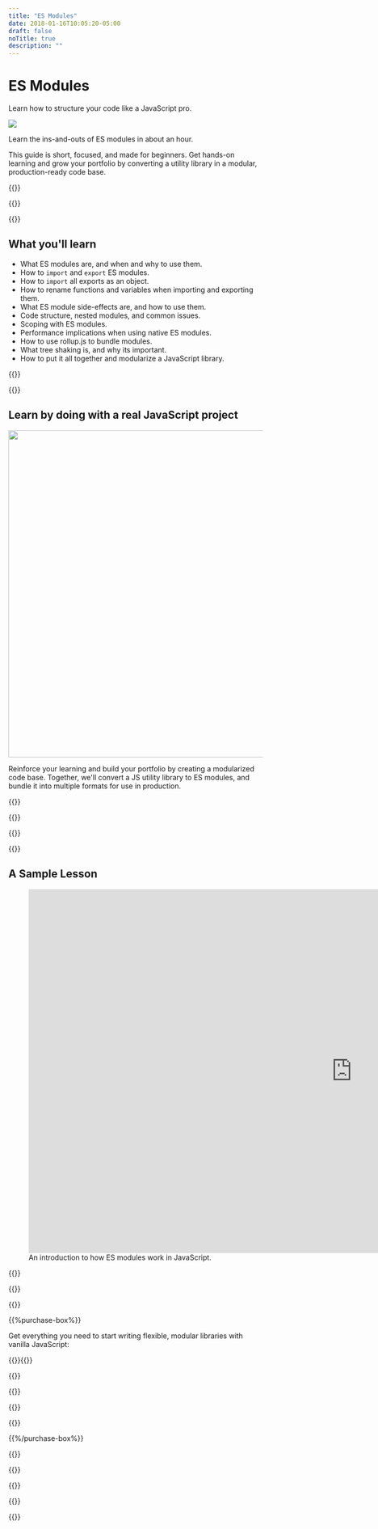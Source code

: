 ```yaml
---
title: "ES Modules"
date: 2018-01-16T10:05:20-05:00
draft: false
noTitle: true
description: ""
---
```


<h1 class="no-padding-top no-margin-bottom h5 text-sans">ES Modules</h1>
<p><span class="text-xlarge text-serif">Learn how to structure your code like a JavaScript pro.</span></p>

<img class="img-center img-hero" src="/img/guides/es-modules.png">

<span class="text-large">Learn the ins-and-outs of ES modules in about an hour.</span>

This guide is short, focused, and made for beginners. Get hands-on learning and grow your portfolio by converting a utility library in a modular, production-ready code base.

{{<cta for="guide">}}

<div class="padding-bottom-small">{{<pricing-link>}}</div>

{{<guide-used-by>}}

## What you'll learn

- What ES modules are, and when and why to use them.
- How to `import` and `export` ES modules.
- How to `import` all exports as an object.
- How to rename functions and variables when importing and exporting them.
- What ES module side-effects are, and how to use them.
- Code structure, nested modules, and common issues.
- Scoping with ES modules.
- Performance implications when using native ES modules.
- How to use rollup.js to bundle modules.
- What tree shaking is, and why its important.
- How to put it all together and modularize a JavaScript library.

{{<guide-formats>}}

{{<testimonial-group group="learn">}}

## Learn by doing with a real JavaScript project

<p class="no-margin-bottom"><img src="/img/projects/es-modules.png" alt="" width="1080" height="647" class="no-margin-bottom img-center"></p>

Reinforce your learning and build your portfolio by creating a modularized code base. Together, we'll convert a JS utility library to ES modules, and bundle it into multiple formats for use in production.

{{<bonuses>}}

{{<pricing-link>}}

{{<testimonial-group group="slack">}}

{{<guide-skills>}}

## A Sample Lesson

<figure>
	<div class="fluid-vids no-margin-bottom"><iframe src="https://player.vimeo.com/video/536543823?badge=0&amp;autopause=0&amp;player_id=0&amp;app_id=58479" width="1280" height="720" frameborder="0" allow="autoplay; fullscreen; picture-in-picture" allowfullscreen></iframe></div>
	<figcaption>An introduction to how ES modules work in JavaScript.</figcaption>
</figure>

{{<sample>}}

{{<guide-money-back>}}

{{<guide-about-me>}}

{{%purchase-box%}}

Get everything you need to start writing flexible, modular libraries with vanilla JavaScript:

{{<purchase-summary>}}{{</purchase-summary>}}

{{<cta for="guide-buy">}}

{{<purchase-link product="esModules">}}

{{<purchase-upsell upsell="advanced">}}

{{<sales-numbers>}}

{{%/purchase-box%}}

{{<testimonial-group group="purchase">}}

{{<guide-faq>}}

{{<pricing-link>}}

{{<testimonial-group group="faq">}}

{{<not-ready-yet>}}